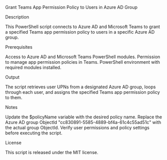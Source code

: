 Grant Teams App Permission Policy to Users in Azure AD Group

Description

This PowerShell script connects to Azure AD and Microsoft Teams to grant a specified Teams app permission policy to users in a specific Azure AD group.

Prerequisites

Access to Azure AD and Microsoft Teams PowerShell modules.
Permission to manage app permission policies in Teams.
PowerShell environment with required modules installed.

Output

The script retrieves user UPNs from a designated Azure AD group, loops through each user, and assigns the specified Teams app permission policy to them.

Notes

Update the $policyName variable with the desired policy name.
Replace the Azure AD group ObjectId "cc830891-5585-4889-bf4a-61c4c55ad51c" with the actual group ObjectId.
Verify user permissions and policy settings before executing the script.

License

This script is released under the MIT license.
